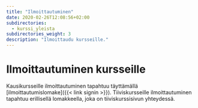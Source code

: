 ```yaml
---
title: "Ilmoittautuminen"
date: 2020-02-26T12:08:56+02:00
subdirectories:
  - kurssi_yleista
subdirectories_weight: 3
description: "Ilmoittaudu kursseille."
---
```

# Ilmoittautuminen kursseille
Kausikursseille ilmoittautuminen tapahtuu täyttämällä [ilmoittautumislomake]({{< link signin >}}). Tiiviskursseille ilmoittautuminen tapahtuu erillisellä lomakkeella, joka on tiiviskurssisivun yhteydessä.
